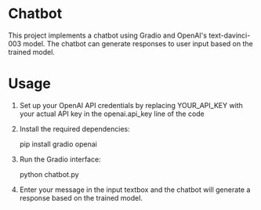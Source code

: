 # Chatbot

This project implements a chatbot using Gradio and OpenAI's text-davinci-003 model. The chatbot can generate responses to user input based on the trained model.

# Usage

1. Set up your OpenAI API credentials by replacing YOUR_API_KEY with your actual API key in the openai.api_key line of the code

2. Install the required dependencies:

   pip install gradio openai

3. Run the Gradio interface:

   python chatbot.py
 
4. Enter your message in the input textbox and the chatbot will generate a response based on the trained model.
